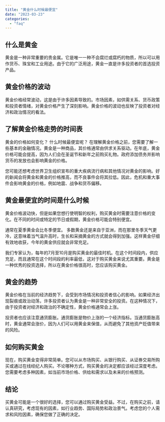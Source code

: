 ```yaml
---
title: "黄金什么时候最便宜"
date: "2023-03-23"
categories: 
  - "faq"
---
```


## 什么是黄金

黄金是一种非常重要的贵金属。它是唯一一种不会腐烂或腐朽的物质，所以可以用作货币、珠宝和工业用途。由于它的广泛用途，黄金一直是许多投资者的首选投资产品。

## 黄金价格的波动

黄金价格经常波动，这是由于许多因素导致的。市场因素，如供需关系、货币政策和投资者情绪，对黄金价格产生了深刻影响。黄金价格的波动也反映了投资者对经济和政治情况的看法。

## 了解黄金价格走势的时间表

黄金的价格如何变化？ 什么时候最便宜呢？ 在理解黄金价格之前，您需要了解一些基本的金融情况。黄金是一种商品，其价格通常由供求关系驱动。在年底，黄金价格可能会提高，因为人们会在圣诞节和新年之前购买礼物。政府添加债务并影响货币的发放也会影响黄金的价格。

您可能还想考虑世界卫生组织宣布的重大疾病流行病和其他情况对黄金的影响。好的新闻会将黄金和黄金的价格推高，而不良事件会将其拉低。因此，危机和重大事件会影响黄金的价格，例如地震、战争和货币偏移。

## 黄金最便宜的时间是什么时候

黄金价格波动快，但是如果您想行使明智的权利，购买黄金时需要注意价格的变化。在不同的时间或特定的节日或假期，黄金价格可能会特别便宜。

通常在夏季黄金会比冬季便宜。 多数黄金还是来自于亚洲，而在那里冬季天气更冷，这意味着当气温升高时，生长和采摘黄金的方式就会得到加强。这样黄金仔细有效地收获，今年的黄金供应就会非常充足。

我们专家认为，每年的7月至10月是购买黄金的最佳时机。在这个时间段内，供应充足，而且通常在这个时间段的利率最低，这对于购买黄金来说尤其重要。黄金是一种优秀的投资选择，所以在黄金价格很高时，您应该购买黄金。

## 黄金的趋势

黄金价格在当前的经济趋势下，会受到市场情况和投资者信心的影响。如果经济出现裂痕或政治动荡，许多投资者认为黄金是一种非常安全的投资。在这种情况下，由于投资者对经济和政治的不确定性，黄金价格通常会上涨。

投资者也应该注意通货膨胀。通货膨胀是物价上涨的一个经济指标。当通货膨胀高时，黄金通常会涨价，因为人们可以用黄金来保值，从而避免了其他资产贬值带来的风险。

## 如何购买黄金

现在，购买黄金变得非常简单。您可以从市场购买、从银行购买、从证券交易所购买或通过在线经纪人购买。不论哪种方式，购买黄金的决定都应该经过深度考虑。您需要考虑多种因素，如当前市场价格、供给和需求以及未来的价格预测。

## 结论

买黄金可能是一个很好的选择，您可以通过购买黄金受益。不过，在购买之前，请认真研究，考虑现有的因素，如行业趋势、国际局势和政治景气。考虑您的个人需求和风险因素，确保您做了正确的决定。
